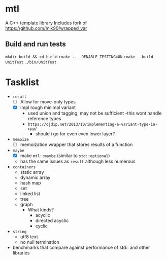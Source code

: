 # mtl
A C++ template library
Includes fork of https://github.com/mik90/wrapped_var

## Build and run tests
`mkdir build && cd build`
`cmake .. -DENABLE_TESTING=ON`
`cmake --build UnitTest`
`./bin/UnitTest`

# Tasklist
* `result`
    - [ ] Allow for move-only types
    - [x] impl rough minimal variant
        - used union and tagging, may not be sufficient
            -this wont handle reference types
        - `https://ojdip.net/2013/10/implementing-a-variant-type-in-cpp/`
            - should i go for even even lower layer?
* `memoize`
    - [ ] memoization wrapper that stores results of a function
* `maybe`
    - [x] make `mtl::maybe` (similar to `std::optional`) 
    - has the same issues as `result` although less numerous
* `containers`
    - static array
    - dynamic array
    - hash map
    - set
    - linked list
    - tree
    - graph
        - What kinds?
            - acyclic
            - directed acyclic
            - cyclic
* `string`
    - utf8 text
    - no null termination
* benchmarks that compare against performance of std:: and other libraries